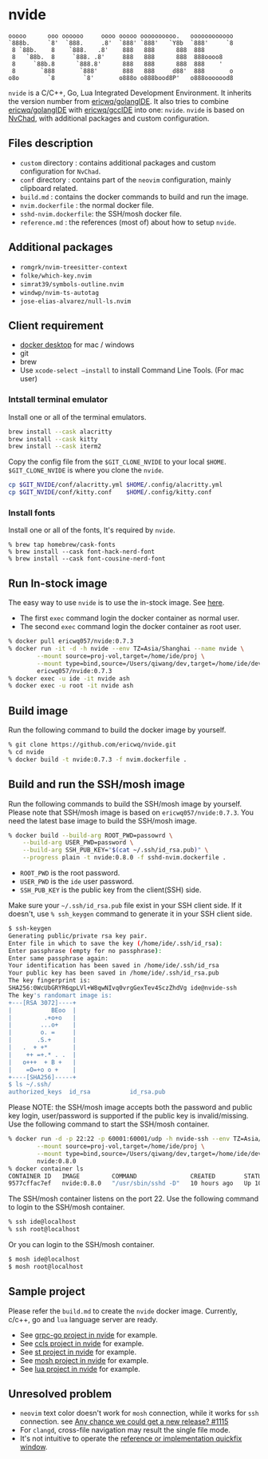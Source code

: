 # nvide

```text
ooooo      ooo oooooo     oooo ooooo oooooooooo.   oooooooooooo
`888b.     `8'  `888.     .8'  `888' `888'   `Y8b  `888'     `8
 8 `88b.    8    `888.   .8'    888   888      888  888
 8   `88b.  8     `888. .8'     888   888      888  888oooo8
 8     `88b.8      `888.8'      888   888      888  888    '
 8       `888       `888'       888   888     d88'  888       o
o8o        `8        `8'       o888o o888bood8P'   o888ooooood8
```

`nvide` is a C/C++, Go, Lua Integrated Development Environment. It inherits the version number from [ericwq/golangIDE](https://github.com/ericwq/golangIDE). It also tries to combine [ericwq/golangIDE](https://github.com/ericwq/golangIDE) with [ericwq/gccIDE](https://github.com/ericwq/gccIDE) into one: `nvide`. `nvide` is based on [NvChad](https://github.com/NvChad/NvChad), with additional packages and custom configuration.

## Files description

- `custom` directory : contains additional packages and custom configuration for `NvChad`.
- `conf` directory : contains part of the `neovim` configuration, mainly clipboard related.
- `build.md` : contains the docker commands to build and run the image.
- `nvim.dockerfile` : the normal docker file.
- `sshd-nvim.dockerfile`: the SSH/mosh docker file.
- `reference.md` : the references (most of) about how to setup `nvide`.

## Additional packages

- `romgrk/nvim-treesitter-context`
- `folke/which-key.nvim`
- `simrat39/symbols-outline.nvim`
- `windwp/nvim-ts-autotag`
- `jose-elias-alvarez/null-ls.nvim`

## Client requirement

- [docker desktop](https://www.docker.com/products/docker-desktop) for mac / windows
- git
- brew
- Use `xcode-select –install` to install Command Line Tools. (For mac user)

### Intstall terminal emulator

Install one or all of the terminal emulators.

```sh
brew install --cask alacritty
brew install --cask kitty
brew install --cask iterm2
```

Copy the config file from the `$GIT_CLONE_NVIDE` to your local `$HOME`. `$GIT_CLONE_NVIDE` is where you clone the `nvide`.

```sh
cp $GIT_NVIDE/conf/alacritty.yml $HOME/.config/alacritty.yml
cp $GIT_NVIDE/conf/kitty.conf    $HOME/.config/kitty.conf

```

### Install fonts

Install one or all of the fonts, It's required by `nvide`.

```
% brew tap homebrew/cask-fonts
% brew install --cask font-hack-nerd-font
% brew install --cask font-cousine-nerd-font
```

## Run In-stock image

The easy way to use `nvide` is to use the in-stock image. See [here](https://hub.docker.com/repository/docker/ericwq057/nvide).

- The first `exec` command login the docker container as normal user.
- The second `exec` command login the docker container as root user.

```sh
% docker pull ericwq057/nvide:0.7.3
% docker run -it -d -h nvide --env TZ=Asia/Shanghai --name nvide \
        --mount source=proj-vol,target=/home/ide/proj \
        --mount type=bind,source=/Users/qiwang/dev,target=/home/ide/develop \
        ericwq057/nvide:0.7.3
% docker exec -u ide -it nvide ash
% docker exec -u root -it nvide ash
```

## Build image

Run the following command to build the docker image by yourself.

```sh
% git clone https://github.com/ericwq/nvide.git
% cd nvide
% docker build -t nvide:0.7.3 -f nvim.dockerfile .
```

## Build and run the SSH/mosh image

Run the following commands to build the SSH/mosh image by yourself. Please note that SSH/mosh image is based on `ericwq057/nvide:0.7.3`. You need the latest base image to build the SSH/mosh image.

```sh
% docker build --build-arg ROOT_PWD=passowrd \
	--build-arg USER_PWD=password \
	--build-arg SSH_PUB_KEY="$(cat ~/.ssh/id_rsa.pub)" \
	--progress plain -t nvide:0.8.0 -f sshd-nvim.dockerfile .
```

- `ROOT_PWD` is the root password.
- `USER_PWD` is the `ide` user password.
- `SSH_PUB_KEY` is the public key from the client(SSH) side.

Make sure your `~/.ssh/id_rsa.pub` file exist in your SSH client side. If it doesn't, use `% ssh_keygen` command to generate it in your SSH client side.

```sh
$ ssh-keygen
Generating public/private rsa key pair.
Enter file in which to save the key (/home/ide/.ssh/id_rsa):
Enter passphrase (empty for no passphrase):
Enter same passphrase again:
Your identification has been saved in /home/ide/.ssh/id_rsa
Your public key has been saved in /home/ide/.ssh/id_rsa.pub
The key fingerprint is:
SHA256:0WcUbGRYR6qpLVl+W8qwNIvq0vrgGexTev4SczZhdVg ide@nvide-ssh
The key's randomart image is:
+---[RSA 3072]----+
|           BEoo  |
|         .+o+o   |
|        ...o+    |
|        o. =     |
|       .S.+      |
|   .  + +*       |
|    ++ =+.* . .  |
|   o+++  + B +   |
|    =O=+o o +    |
+----[SHA256]-----+
$ ls ~/.ssh/
authorized_keys  id_rsa           id_rsa.pub
```

Please NOTE: the SSH/mosh image accepts both the password and public key login, user/password is supported if the public key is invalid/missing. Use the following command to start the SSH/mosh container.

```sh
% docker run -d -p 22:22 -p 60001:60001/udp -h nvide-ssh --env TZ=Asia/Shanghai --name nvide-ssh \
        --mount source=proj-vol,target=/home/ide/proj \
        --mount type=bind,source=/Users/qiwang/dev,target=/home/ide/develop \
        nvide:0.8.0
% docker container ls
CONTAINER ID   IMAGE         COMMAND               CREATED        STATUS        PORTS                                          NAMES
9577cffac7ef   nvide:0.8.0   "/usr/sbin/sshd -D"   10 hours ago   Up 10 hours   0.0.0.0:22->22/tcp, 0.0.0.0:60001->60001/udp   nvide-ssh
```

The SSH/mosh container listens on the port 22. Use the following command to login to the SSH/mosh container.

```sh
% ssh ide@localhost
% ssh root@localhost
```

Or you can login to the SSH/mosh container.

```sh
$ mosh ide@localhost
$ mosh root@localhost
```

## Sample project

Please refer the `build.md` to create the `nvide` docker image. Currently, c/c++, go and `lua` language server are ready.

- See [grpc-go project in nvide](reference.md#grpc-go-project-in-nvide) for example.
- See [ccls project in nvide](reference.md#ccls-project-in-nvide) for example.
- See [st project in nvide](https://github.com/ericwq/examples/blob/main/tty/ref.md#st) for example.
- See [mosh project in nvide](https://github.com/ericwq/examples/blob/main/tty/ref.md#mosh) for example.
- See [lua project in nvide](referencemd#lua-project-in-nvide) for example.

## Unresolved problem

- `neovim` text color doesn't work for `mosh` connection, while it works for `ssh` connection. see [Any chance we could get a new release? #1115](https://github.com/mobile-shell/mosh/issues/1115)
- For `clangd`, cross-file navigation may result the single file mode.
- It's not intuitive to operate the [reference or implementation quickfix window](reference.md#reference-or-implementation-quickfix-window).
